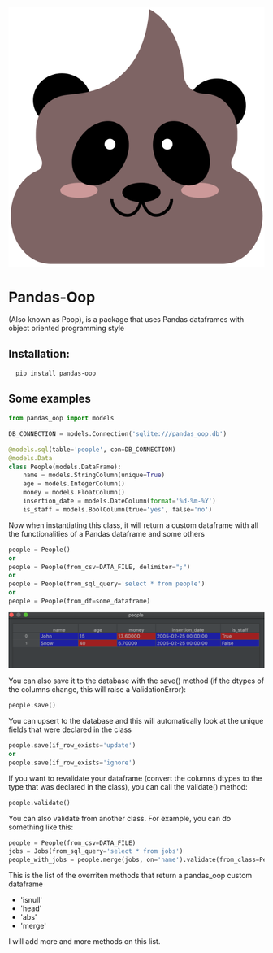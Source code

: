 ![image](static/images/poop.png)
# Pandas-Oop
(Also known as Poop), is a package that uses Pandas dataframes with object oriented programming style

Installation:
- 

```shell script
  pip install pandas-oop
```
Some examples
-

```python
from pandas_oop import models
```
```python
DB_CONNECTION = models.Connection('sqlite:///pandas_oop.db')
```
```python
@models.sql(table='people', con=DB_CONNECTION)
@models.Data
class People(models.DataFrame):
    name = models.StringColumn(unique=True)
    age = models.IntegerColumn()
    money = models.FloatColumn()
    insertion_date = models.DateColumn(format='%d-%m-%Y')
    is_staff = models.BoolColumn(true='yes', false='no')
```

Now when instantiating this class, it will return a custom dataframe with all the functionalities of a Pandas
dataframe and some others

```python
people = People()
or
people = People(from_csv=DATA_FILE, delimiter=";")
or
people = People(from_sql_query='select * from people')
or
people = People(from_df=some_dataframe)
```

![image](static/images/df.png)

You can also save it to the database with the save() method (if the dtypes of the columns change, this will raise a 
ValidationError):

```python
people.save()
```

You can upsert to the database and this will automatically look at the unique fields that were declared in the class

```python
people.save(if_row_exists='update')
or
people.save(if_row_exists='ignore')
```

If you want to revalidate your dataframe (convert the columns dtypes to the type that was declared in the class), you can 
call the validate() method:

```python
people.validate()
```

You can also validate from another class. For example, you can do something like this:  

```python
people = People(from_csv=DATA_FILE)
jobs = Jobs(from_sql_query='select * from jobs')
people_with_jobs = people.merge(jobs, on='name').validate(from_class=PeopleWithJobs)
```

This is the list of the overriten methods that return a pandas_oop custom dataframe
- 'isnull'
- 'head'
- 'abs'
- 'merge'

I will add more and more methods on this list.